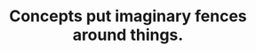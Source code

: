 ---
title: Concepts put imaginary fences around things.
tags: concepts buddhism experience inspection waking-up
star: true
concepts: true
order: 1
---
